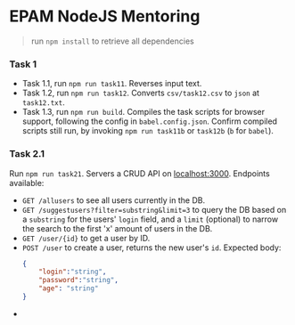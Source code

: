 # EPAM NodeJS Mentoring

> run `npm install` to retrieve all dependencies

### Task 1
- Task 1.1, run `npm run task11`. Reverses input text.
- Task 1.2, run `npm run task12`. Converts `csv/task12.csv` to `json` at `task12.txt`.
- Task 1.3, run `npm run build`. Compiles the task scripts for browser support, following the config in `babel.config.json`. Confirm compiled scripts still run, by invoking `npm run task11b` or `task12b` (`b` for `babel`).

### Task 2.1
Run `npm run task21`. Servers a CRUD API on [localhost:3000](localhost:3000). Endpoints available:
- `GET /allusers` to see all users currently in the DB.
- `GET /suggestusers?filter=substring&limit=3` to query the DB based on a `substring` for the users' `login` field, and a `limit` (optional) to narrow the search to the first 'x' amount of users in the DB.
- `GET /user/{id}` to get a user by ID.
- `POST /user` to create a user, returns the new user's `id`. Expected body:
    ```json
    {
        "login":"string",
        "password":"string",
        "age": "string"
    }
    ```
- 

